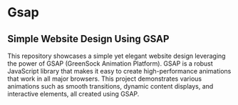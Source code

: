 # Gsap
## Simple Website Design Using GSAP
This repository showcases a simple yet elegant website design leveraging the power of GSAP (GreenSock Animation Platform). GSAP is a robust JavaScript library that makes it easy to create high-performance animations that work in all major browsers. This project demonstrates various animations such as smooth transitions, dynamic content displays, and interactive elements, all created using GSAP.
